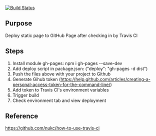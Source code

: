 [![Build Status](https://travis-ci.org/e31716/cv-test.svg?branch=master)](https://travis-ci.org/e31716/cv-test)

## Purpose
Deploy static page to GitHub Page after checking in by Travis CI

## Steps

1. Install module gh-pages: npm i gh-pages --save-dev
2. Add deploy script in package.json: ("deploy": "gh-pages -d dist")
3. Push the files above with your project to Github
4. Generate Gihub token (https://help.github.com/articles/creating-a-personal-access-token-for-the-command-line/)
5. Add token to Travis CI's environment variables
6. Trigger build 
7. Check environment tab and view deployment

## Reference
https://github.com/nukc/how-to-use-travis-ci